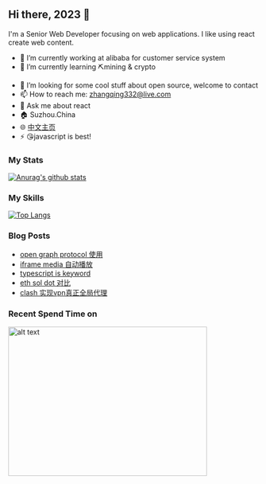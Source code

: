 ## Hi there, 2023 👋

<!--
**JennerChen/JennerChen** is a ✨ _special_ ✨ repository because its `README.md` (this file) appears on your GitHub profile.

Here are some ideas to get you started:

- 🔭 I’m currently working on ...
- 🌱 I’m currently learning ...
- 👯 I’m looking to collaborate on ...
- 🤔 I’m looking for help with ...
- 💬 Ask me about ...
- 📫 How to reach me: ...
- 😄 Pronouns: ...
- ⚡ Fun fact: ...
-->

I'm a Senior Web Developer focusing on web applications. I like using react create web content.

- 🔭 I’m currently working at alibaba for customer service system
- 🌱 I’m currently learning ⛏️mining & crypto 
<!-- - 🏃‍ I’m currently playing stepn -->
- 🤔 I’m looking for some cool stuff about open source, welcome to contact
- 📫 How to reach me: zhangqing332@live.com
- 💬 Ask me about react
- 🏠 Suzhou.China 
- 🌐 [中文主页](https://zq.beaf.tech/)
- ⚡ 😘javascript is best!

### My Stats

[![Anurag's github stats](https://github-readme-stats.vercel.app/api?username=JennerChen&show_icons=true&theme=highcontrast)](https://github.com/anuraghazra/github-readme-stats)


### My Skills

[![Top Langs](https://github-readme-stats.vercel.app/api/top-langs/?username=JennerChen&show_icons=true&theme=highcontrast)](https://github.com/JennerChen/github-readme-stats)


### Blog Posts

<!-- BLOG-POST-LIST:START -->
- [open graph protocol 使用](https://zqblog.beaf.tech/open-graph-protocol/)
- [iframe media 自动播放](https://zqblog.beaf.tech/iframe-media-autoplay/)
- [typescript is keyword](https://zqblog.beaf.tech/ts-is-keyword/)
- [eth sol dot 对比](https://zqblog.beaf.tech/eth-sol-dot-crypto-differences/)
- [clash 实现vpn真正全局代理](https://zqblog.beaf.tech/clash-proxy-all-network/)
<!-- BLOG-POST-LIST:END -->

### Recent Spend Time on

<img src="https://wakatime.com/share/@1355c907-6b55-41b9-864b-3b01e4828373/f63121c7-772f-4edb-8cef-04cda623c8fe.png" alt="alt text" width="400" height="300">
